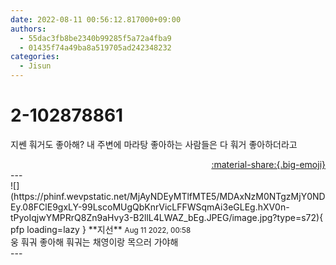 ```yaml
---
date: 2022-08-11 00:56:12.817000+09:00
authors:
  - 55dac3fb8be2340b99285f5a72a4fba9
  - 01435f74a49ba8a519705ad242348232
categories:
  - Jisun
---
```


# 2-102878861

<div class="post-container" markdown="1">
<div class="content-container md-sidebar__scrollwrap" markdown="1">

지쎈 훠거도 좋아해? 내 주변에 마라탕 좋아하는 사람들은 다 훠거 좋아하더라고

</div>
</div>

<div style="text-align: right;" markdown="1">
<a href="https://weverse.io/fromis9/fanpost/2-102878861" style="text-align: right;">:material-share:{.big-emoji}</a>
</div>
---

<div class="comments-container md-sidebar__scrollwrap" markdown="1">
<div class="comment" markdown="1">
<div class='id-container' markdown="1">
![](https://phinf.wevpstatic.net/MjAyNDEyMTlfMTE5/MDAxNzM0NTgzMjY0NDEy.08FClE9gxLY-99LscoMUgQbKnrVicLFFWSqmAi3eGLEg.hXV0n-tPyoIqjwYMPRrQ8Zn9aHvy3-B2llL4LWAZ_bEg.JPEG/image.jpg?type=s72){ pfp loading=lazy }
**<span class="artist">지선</span>** <small>Aug 11 2022, 00:58</small><br>
</div>
<div class='comment-body' markdown="1">
웅 훠궈 좋아해 훠궈는 채영이랑 목으러 가야해
</div>
</div>
</div>
---
